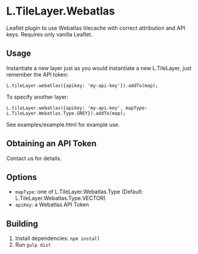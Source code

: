 L.TileLayer.Webatlas
====================
Leaflet plugin to use Webatlas tilecache with correct attribution and API keys. Requires only vanilla Leaflet.


Usage
-----
Instantiate a new layer just as you would instantiate a new L.TileLayer, just remember the API token:

    L.tileLayer.webatlas({apikey: 'my-api-key'}).addTo(map);

To specify another layer:

    L.tileLayer.webatlas({apikey: 'my-api-key', mapType: L.TileLayer.Webatlas.Type.GREY}).addTo(map);

See examples/example.html for example use.


Obtaining an API Token
----------------------
Contact us for details.


Options
-------

- ```mapType```: one of L.TileLayer.Webatlas.Type (Default: L.TileLayer.Webatlas.Type.VECTOR)
- ```apiKey```: a Webatlas API Token


Building
--------
1. Install dependencies: ```npm install```
2. Run ```gulp dist```
